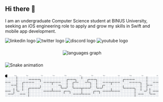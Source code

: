 ## Hi there 👋

I am an undergraduate Computer Science student at BINUS University, seeking an iOS engineering role to apply and grow my skills in Swift and mobile app development.

<div align="left">
  <img src="https://raw.githubusercontent.com/maurodesouza/profile-readme-generator/master/src/assets/icons/social/linkedin/default.svg" width="52" height="40" alt="linkedin logo"  />
  <img src="https://raw.githubusercontent.com/maurodesouza/profile-readme-generator/master/src/assets/icons/social/twitter/default.svg" width="52" height="40" alt="twitter logo"  />
  <img src="https://raw.githubusercontent.com/maurodesouza/profile-readme-generator/master/src/assets/icons/social/discord/default.svg" width="52" height="40" alt="discord logo"  />
  <img src="https://raw.githubusercontent.com/maurodesouza/profile-readme-generator/master/src/assets/icons/social/youtube/default.svg" width="52" height="40" alt="youtube logo"  />
</div>

###

<div align="center">
  <img src="https://github-readme-stats.vercel.app/api/top-langs?username=FebyAgatha&locale=en&hide_title=false&layout=compact&card_width=320&langs_count=5&theme=dracula&hide_border=false&order=2" height="150" alt="languages graph"  />
</div>

###

<img src="https://raw.githubusercontent.com/FebyAgatha/FebyAgatha/output/snake.svg" alt="Snake animation" />

###

<picture>
  <source media="(prefers-color-scheme: dark)" srcset="https://raw.githubusercontent.com/FebyAgatha/FebyAgatha/output/pacman-contribution-graph-dark.svg">
  <source media="(prefers-color-scheme: light)" srcset="https://raw.githubusercontent.com/FebyAgatha/FebyAgatha/output/pacman-contribution-graph.svg">
  <img alt="pacman contribution graph" src="https://raw.githubusercontent.com/FebyAgatha/FebyAgatha/output/pacman-contribution-graph.svg">
</picture>

###
<!--
**FebyAgatha/FebyAgatha** is a ✨ _special_ ✨ repository because its `README.md` (this file) appears on your GitHub profile.

Here are some ideas to get you started:

- 🔭 I’m currently working on ...
- 🌱 I’m currently learning ...
- 👯 I’m looking to collaborate on ...
- 🤔 I’m looking for help with ...
- 💬 Ask me about ...
- 📫 How to reach me: ...
- 😄 Pronouns: ...
- ⚡ Fun fact: ...
-->
